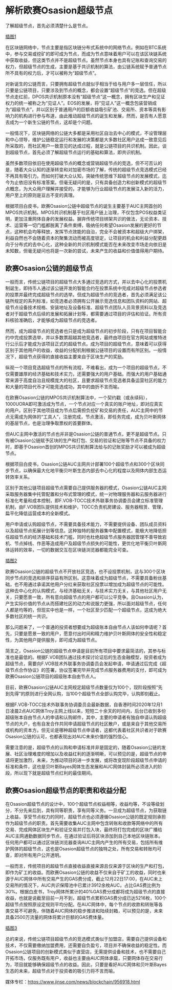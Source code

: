 # ****解析欧赛Osasion超级节点****

了解超级节点，首先必须清楚什么是节点。

[插图1](https://github.com/AUC-IO/AUC--publicity/blob/main/%E5%9B%BE%E7%89%87/%E6%96%87%E7%AB%A0%E6%8F%92%E5%9B%BE/%E6%8F%92%E5%9B%BE1.jpg)


在区块链网络中，节点主要是指区块链分布式系统中的网络节点。例如在BTC系统中，参与交易或挖矿的即可成为节点，而成为节点意味着用户可以在该区块链系统中获取收益，但这类节点并不是超级节点。虽然节点本身也具有记账和查询交易的权力，但超级节点的生成，主要是基于共识机制的算法，由公链系统赋予普通节点所不具有的权力后，才可以被称为“超级节点”。

对新诞生的公链而言，只要拥有超级节点就似乎相当于给与用户多一层信任，所以只要是公链项目，只要涉及到节点的概念，都会设置“超级节点”的竞选。但在超级节点走红前，DPOS共识机制原本没有“超级节点”这一概念，拥有区块生产和见证权力的统一被称之为“见证人”。EOS的发展，将“见证人”这一概念包装营销成为“超级节点”，并以区别于普通用户的巨额收益吸引矿池、交易所、资本等具有影响力的机构进行参与布道，由此推动超级节点的诞生和发展，然而，是否有人愿意去成为一个新生公链的节点，这却是个问题。

一般情况下，区块链网络的公链大多都是采用社区自治去中心的模式，不设管理层和中心领导，维护公链稳定运行和发展的决策都是大多数社区用户达成一致意见后所采取的，而社区用户一致意见的达成过程，就是公链项目的共识机制。因此，谈到超级节点，首先必须了解超级节点运行的基础和算法，即共识机制。

虽然多数项目依旧在使用超级节点的概念或营销超级节点的竞选，但不可否认的是，随着大众认知的逐渐转变和对加密市场的了解，传统的超级节点竞选模式已经不再具有吸引力。而如何打破大众认知，突破传统思维下超级节点的发展模式，迄今为止依旧没有标准答案。但毫无疑问的是，只有具备创造力和创新模式的超级节点概念，为大众用户理解并接受的，才能够为行业超级节点的发展注入新的活力，用户至上的原则是亘古不变的真理。

根据项目白皮书，欧赛Osasion公链中超级节点的诞生主要基于AUC主网首创的MPOS共识机制。MPOS共识机制基于社区用户链上治理，不仅包含POS权益类证明，更加注重网体自身的发展权益。摒弃传统项目绑架共识的做法，无论资本、技术、运营等一切门槛都脱离了条件束缚，吸纳任何希望Osasion发展的更好的节点，这种机会均等释放，发挥节点效能的自治，完全不会被资本和超级大户绑架，利益自然也不会随着资本的聚集流动而被高度锁定，让项目的机会和利益分配更趋向于分布式的去中心化，这种全新的共识机制模式能否在未来改变市场走向依旧是未知数，但毫无疑问也将是一次新的尝试，未来产生的收益和价值值得用户期待。

## ****欧赛Osasion公链的超级节点****

一般而言，传统公链项目的超级节点大多通过竞选的方式，并以去中心化的投票机制诞生，即持币人通过该公链开发的智能合约在投票系统中完成对超级节点参选者的投票并最终完成超级节点的选举。但成为超级节点的竞选者，首先必须满足该公链所规定的系列标准，如竞选者必须拥有公开展示竞选信息和团队资料的网站、超级节点设备技术规格、安装地址及设备标准、超级节点团队人员背景资料以及竞选者对于超级节点后续的发展和拓展计划等，都需要通过项目的评估和验证。所有资料核验准确后，才能够成为超级节点的竞选者。

然而，成为超级节点的竞选者也只是成为超级节点的初步阶段，只有在项目智能合约中完成投票选举，并以多数票超越其他竞选者，最终由项目在官方网站或推特进行公示后才能成为该项目正式的超级节点。成为项目的超级节点，意味着可以获得区别于其他用户的收益，收益的分配机制根据公链项目的设置而有所区别。一般情况下，超级节点获得的直接收益主要来自于区块生产的奖励。

纵观一个项目竞选超级节点的所有流程，不难看出，成为一个项目的超级节点，不仅需要雄厚的经济基础和技术实力，还需要强大的用户基础。而强大的用户基础通常来源于高度自治且规模庞大的社区，且要求超级节点竞选者具备运营社区的能力和大量的项目代币才可能竞选成功，其中的曲折不言而喻。

在欧赛Osasion公链的MPOS共识机制算法中，一个契约戳（或永续码），1000UORA即可激活成为节点，一个节点对应一个真实的账户地址，即对应真实的用户。区别于其他项目成为节点后需担负挖矿和交易的责任，AUC主网中的节点无需成为网体的“工具人”，注册完成，节点激活，即任务完成，成为贝叶斯网体的基层节点，也是治理争取票权的首要群体。

但AUC主网中激活的节点也并非是Osasion公链的普通节点，更不是超级节点。只有被Osasion公链赋予区块的生产和打包、交易的验证和记账等节点不具备的权力时，即基于Osasion首创的MPOS共识机制算法给与的记账奖励才可以被成为超级节点。

根据项目白皮书，Osasion公链AUC主网共计部署100个超级节点和300个区块同步节点，以确保最大化地平衡贝叶斯生态内部去中心化的程度以及网体内部生态运转效率关系。

区别于其他公链项目超级节点需要自己提供服务器的模式，Osasion公链AUC主网采取服务器集中托管配置和分布式管理的模式，统一对物理服务器和云服务器进行标准化考量和成本控制，即F.VOB-TOCC技术外联事务协调委员会建立标准管理机制，由F.VOB团队提供技术和维护，TOCC负责机房建设、服务器租赁、管理，扁平化降低运营成本的全新模式。

用户申请或认购超级节点，不需要具备技术能力，不需要提供设备、团队成员资料以及超级节点拓展计划等信息。这种独特的服务器集中配置模式，能极大地降低担任超级节点的经济基础和技术门槛，同时也杜绝超级节点服务器因管理不善导致宕机、节点掉线、作恶等造成用户及超级节点损失的可能性，更优化地平衡贝叶斯网体运转的效率，一切的数据交互在区块链浏览器都能完全可查。 

[插图2](https://github.com/AUC-IO/AUC--publicity/blob/main/%E5%9B%BE%E7%89%87/%E6%96%87%E7%AB%A0%E6%8F%92%E5%9B%BE/%E6%8F%92%E5%9B%BE2.png)

欧赛Osasion公链的超级节点不开放社区竞选，也不设投票机制，这与300个区块同步节点的竞选和排序获益有所区别。这意味着成为超级节点，不需要具备粉丝基础，也不用通过承诺其他用户分红来获取社区投票以增加成为超级节点的可能性。这种去中心化的认购模式，与经济基础无关，与技术实力无关，与其他社区用户无关，只要愿景一致，所有意向超级节点的用户都可以公平竞争。且Osasion认为，产生实际价值的节点从而搭建社区的动力和说服力更强，所以面对超级节点，任何人都是均等的，但现实中也是一样，一个社区至少匹配一个超级节点，这成为绝大多数社区的统一共识。

那么问题来了，一个普通的投资者想要成为超级账本自由节点人该如何申请呢？首先，只要是愿景一致的用户，愿意付出时间和精力维护贝叶斯网体的安全性和稳定性，为其他用户提供服务，即可成为超级节点。

简言之，Osasion公链的超级节点申请是目前所有项目中要求最简洁的，其参与标准也是最低的。根据F.VOB团队通过技术探讨论证后的生态金融模型，投资者成为超级节点，需要向F.VOB技术外联事务协调委员会发起申请，申请通过后完成《超级节点合作协议》的签署，协议签署完毕并完成节点服务器费用的支付，即可成为欧赛Osasion公链项目的超级账本自由节点人。

目前，欧赛Osasion公链AUC主网规定超级节点数量仅为100个，现阶段按照“先到先得”的原则进行全网认购，当100个超级节点全部认购完毕，认购即刻截止。

根据F.VOB-TOCC技术外联事务协调委员会最新数据，自香港时间2020年12月1日凌晨2点AUC网体Troy主网上线以来，短短二十余天的时间内，后台已收到多份超级账本自由节点人的申请和认购邮件，其中，主要的申请者有独自申请认购超级节点的大户，也有自发合作共同申请超级节点的社区散户，或是来自于其他交易所或机构的资本方。但无论是哪种超级节点申请者，这都代表着社区共识者对于欧赛Osasion公链的认可，也都表现出对AUC未来价值的强烈信心。

需要注意的是，超级节点的认购和申请标准并非是固定的，随着Osasion公链的发展、社区治理难度的增加以及收益红利的逐渐明晰，可以预见的是，超级节点的申请将更加激烈，未来，为推动项目的进一步发展，或将改变现阶段超级节点申请的标准和条件，这也是贝叶斯Bayes网体生态发展和AUC网体封装所必须进入的阶段，所以现下就是超级节点红利的最佳期间。


## ****欧赛Osasion超级节点的职责和收益分配****

在Osasion超级节点的设计中，100个超级节点权益相等，收益均等，不设等级划分，不分先来后到，具有同等职责，享有同等义务。一旦成为超级节点，为获取链上收益，享受节点权力的同时，超级节点也必须遵循Osasion公链的既定规则承担作为超级节点的职责。首先需要收集AUC主网中包含转账和收款等网络中的所有交易、完成网体区块生产和验证交易并打包入块，最终将打包完成的区块广播给AUC主网通勤数据同步节点，在通过验证后将区块添加到自己本地区块链账本。任何用户都可以通过区块链浏览器查询AUC主网内产生的所有交易，包括所有维护网体的超级节点，这也是Osasion超级节点的独特之处，所有交易和转账均可查，即对所有用户公开透明。

一般而言，传统项目的超级节点直接收益直接来源且仅来源于区块的生产和打包，即作为矿工的收益。而欧赛Osasion公链的收益不仅来自于矿工的收益，同时也来源于AUC网体中所有交易产生的GAS费分成，截止12月22日17:00，在AUC未上交易所的情况下，AUC共识保障池中已累计3912余枚AUC，占比GAS费比例为30%。根据白皮书，Troy网体所累计的40%GAS费分成都将成为超级节点的直接收益，也就是说截至目前一月不到，超级节点累积GAS费分成已达5216枚，100个超级节点按照原设定规则平均分配。在AUC网体中，每个节点的收款和转账等各类交易不可避免，伴随着AUC网体的稳步推进和陆续封箱，可以预见的是，未来具备2500万流量的网体将累计巨额的GAS费体量。

[插图3](https://github.com/AUC-IO/AUC--publicity/blob/main/%E5%9B%BE%E7%89%87/%E6%96%87%E7%AB%A0%E6%8F%92%E5%9B%BE/%E6%8F%92%E5%9B%BE3.png)

总的来说，传统公链项目超级节点的竞选模式类似于加盟店，需要自己提供设备和技术，不仅需要缴纳加盟费用，还需要自负盈亏，项目并不确保收益的稳定性。而Osasion公链项目的创新模式类似于直营店，无需提供设备和技术，也不需要自己开拓市场，仅服务既有用户，收益也主要由AUC网体承载，只要网体存在交易行为，项目就能够确保超级节点的收益。因此，只要是看好AUC网体和贝叶斯Bayes生态的未来，超级节点对于投资者的吸引力将不言而喻。

媒体专栏：https://www.jinse.com/news/blockchain/956918.html
